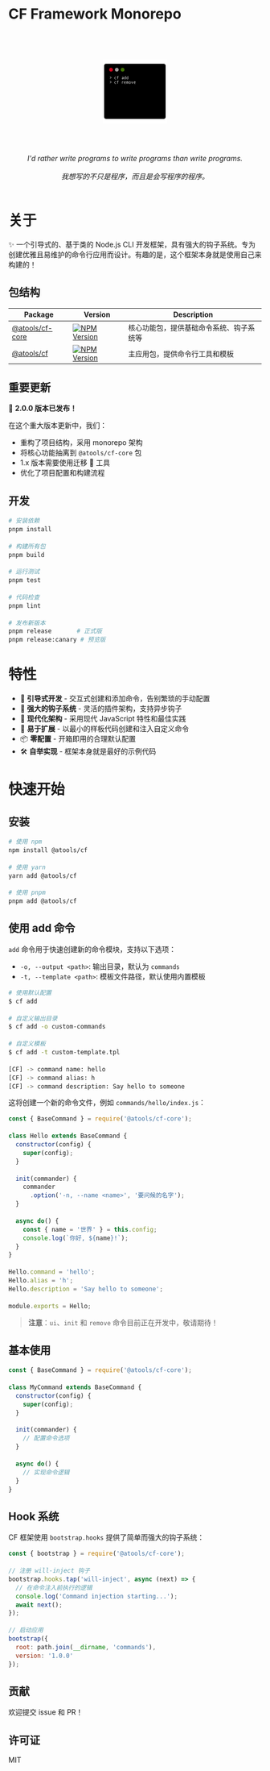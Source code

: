 # CF Framework Monorepo

<h1 align="center">
  <br>
	<img width="128" src="media/logo.png" alt="cf">
  <br>
  <br>
</h1>

<p align="center">
<em>I'd rather write programs to write programs than write programs.</em>
<br>
<br>
<em>我想写的不只是程序，而且是会写程序的程序。</em>
<br>
<br>
</p>

# 关于

✨ 一个引导式的、基于类的 Node.js CLI 开发框架，具有强大的钩子系统。专为创建优雅且易维护的命令行应用而设计。有趣的是，这个框架本身就是使用自己来构建的！

## 包结构

| Package | Version | Description |
|---------|---------|-------------|
| [@atools/cf-core](./packages/core) | [![NPM Version](https://img.shields.io/npm/v/%40atools%2Fcf-core)](https://www.npmjs.com/package/@atools/cf-core) | 核心功能包，提供基础命令系统、钩子系统等 |
| [@atools/cf](./packages/cf) | [![NPM Version](https://img.shields.io/npm/v/%40atools%2Fcf)](https://www.npmjs.com/package/@atools/cf) | 主应用包，提供命令行工具和模板 |

## 重要更新

🚀 **2.0.0 版本已发布！**

在这个重大版本更新中，我们：
- 重构了项目结构，采用 monorepo 架构
- 将核心功能抽离到 `@atools/cf-core` 包
- 1.x 版本需要使用迁移 🔧 工具
- 优化了项目配置和构建流程

## 开发

```bash
# 安装依赖
pnpm install

# 构建所有包
pnpm build

# 运行测试
pnpm test

# 代码检查
pnpm lint

# 发布新版本
pnpm release       # 正式版
pnpm release:canary # 预览版
```

# 特性

- 🎯 **引导式开发** - 交互式创建和添加命令，告别繁琐的手动配置
- 🔌 **强大的钩子系统** - 灵活的插件架构，支持异步钩子
- 🎨 **现代化架构** - 采用现代 JavaScript 特性和最佳实践
- 🚀 **易于扩展** - 以最小的样板代码创建和注入自定义命令
- 📦 **零配置** - 开箱即用的合理默认配置
- 🛠️ **自举实现** - 框架本身就是最好的示例代码

# 快速开始

## 安装

```bash
# 使用 npm
npm install @atools/cf

# 使用 yarn
yarn add @atools/cf

# 使用 pnpm
pnpm add @atools/cf
```

## 使用 add 命令

`add` 命令用于快速创建新的命令模块，支持以下选项：

- `-o, --output <path>`: 输出目录，默认为 `commands`
- `-t, --template <path>`: 模板文件路径，默认使用内置模板

```bash
# 使用默认配置
$ cf add

# 自定义输出目录
$ cf add -o custom-commands

# 自定义模板
$ cf add -t custom-template.tpl

[CF] -> command name: hello
[CF] -> command alias: h
[CF] -> command description: Say hello to someone
```

这将创建一个新的命令文件，例如 `commands/hello/index.js`：

```javascript
const { BaseCommand } = require('@atools/cf-core');

class Hello extends BaseCommand {
  constructor(config) {
    super(config);
  }

  init(commander) {
    commander
      .option('-n, --name <name>', '要问候的名字');
  }

  async do() {
    const { name = '世界' } = this.config;
    console.log(`你好, ${name}!`);
  }
}

Hello.command = 'hello';
Hello.alias = 'h';
Hello.description = 'Say hello to someone';

module.exports = Hello;
```

> **注意**：`ui`、`init` 和 `remove` 命令目前正在开发中，敬请期待！

## 基本使用

```javascript
const { BaseCommand } = require('@atools/cf-core');

class MyCommand extends BaseCommand {
  constructor(config) {
    super(config);
  }

  init(commander) {
    // 配置命令选项
  }

  async do() {
    // 实现命令逻辑
  }
}
```

## Hook 系统

CF 框架使用 `bootstrap.hooks` 提供了简单而强大的钩子系统：

```javascript
const { bootstrap } = require('@atools/cf-core');

// 注册 will-inject 钩子
bootstrap.hooks.tap('will-inject', async (next) => {
  // 在命令注入前执行的逻辑
  console.log('Command injection starting...');
  await next();
});

// 启动应用
bootstrap({
  root: path.join(__dirname, 'commands'),
  version: '1.0.0'
});
```

## 贡献

欢迎提交 issue 和 PR！

## 许可证

MIT

